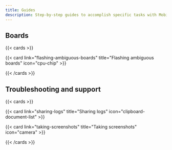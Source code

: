 ```yaml
---
title: Guides
description: Step-by-step guides to accomplish specific tasks with MobiFlight.
---
```


## Boards

{{< cards >}}

{{< card link="flashing-ambiguous-boards" title="Flashing ambiguous boards" icon="cpu-chip" >}}

{{< /cards >}}

## Troubleshooting and support

{{< cards >}}

{{< card link="sharing-logs" title="Sharing logs" icon="clipboard-document-list" >}}

{{< card link="taking-screenshots" title="Taking screenshots" icon="camera" >}}

{{< /cards >}}
